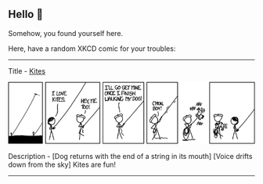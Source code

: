## Hello 👀

Somehow, you found yourself here.

Here, have a random XKCD comic for your troubles:

-----------------------------------

Title - [Kites](https://xkcd.com/1614)

![Kites](./random_comic.png)

Description - [Dog returns with the end of a string in its mouth] [Voice drifts down from the sky] Kites are fun!

-----------------------------------
